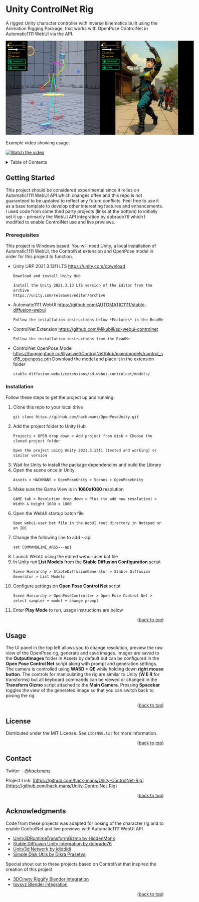 # Unity ControlNet Rig
A rigged Unity character controller with inverse kinematics built using the Animation Rigging Package, that works with OpenPose ControlNet in Automatic1111 WebUI via the API.

<img
  src="UnityControlNetRig_small.png"
  alt="Unity ControlNet Rig image"
  title="Unity ControlNet Rig"
  style="display: inline-block; margin: 0 auto; max-width: 600px">

Example video showing usage:

[![Watch the video](https://img.youtube.com/vi/-dD1UYu8lVs/default.jpg)](https://youtu.be/-dD1UYu8lVs)

<!-- TABLE OF CONTENTS -->
<details>
  <summary>Table of Contents</summary>
  <ol>
    <li>
      <a href="#getting-started">Getting Started</a>
      <ul>
        <li><a href="#prerequisites">Prerequisites</a></li>
        <li><a href="#installation">Installation</a></li>
      </ul>
    </li>
    <li><a href="#usage">Usage</a></li>
    <li><a href="#license">License</a></li>
    <li><a href="#contact">Contact</a></li>
    <li><a href="#acknowledgments">Acknowledgments</a></li>
  </ol>
</details>

<!-- GETTING STARTED -->
## Getting Started

This project should be considered experimental since it relies on Automatic1111 WebUI API which changes often and this repo is not guaranteed to be updated to reflect any future conflicts. Feel free to use it as a base template to develop other interesting features and enhancements. I used code from some third party projects (links at the bottom) to initially set it up - primarily the WebUI API integration by dobrado76 which I modified to enable ControlNet use and live previews.

### Prerequisites

This project is Windows based. You will need Unity, a local installation of Automatic1111 WebUI, the ControlNet extension and OpenPose model in order for this project to function.
* Unity URP 2021.3.13f1 LTS
https://unity.com/download
  ```
  Download and install Unity Hub
  ```
  ```
  Install the Unity 2021.3.13 LTS version of the Editor from the archive
  https://unity.com/releases/editor/archive
  ```
  
* Automatic1111 WebUI
https://github.com/AUTOMATIC1111/stable-diffusion-webui
  ```
  Follow the installation instructions below *Features* in the ReadMe
  ```
* ControlNet Extension
https://github.com/Mikubill/sd-webui-controlnet
  ```
  Follow the installation instructions from the ReadMe
  ```
* ControlNet OpenPose Model
https://huggingface.co/lllyasviel/ControlNet/blob/main/models/control_sd15_openpose.pth
  Download the model and place it in the extension folder
  ```
  stable-diffusion-webui/extensions/sd-webui-controlnet/models/
  ```

### Installation

Follow these steps to get the project up and running.

1. Clone this repo to your local drive
   ```
   git clone https://github.com/hack-mans/OpenPoseUnity.git
   ```
2. Add the project folder to Unity Hub
   ```
   Projects > OPEN drop down > Add project from disk > Choose the cloned project folder
   ```
   ```
   Open the project using Unity 2021.3.13f1 (tested and working) or similar version
   ```
3. Wait for Unity to install the package dependencies and build the Library
4. Open the scene once in Unity
   ```
   Assets > HACKMANS > OpenPoseUnity > Scenes > OpenPoseUnity
   ```
5. Make sure the Game View is in **1080x1080** resolution
   ```
   GAME tab > Resolution drop down > Plus (to add new resolution) > Width & Height 1080 x 1080
   ```
6. Open the WebUI startup batch file
   ```
   Open webui-user.bat file in the WebUI root directory in Notepad or an IDE
   ```
6. Change the following line to add --api
   ```
   set COMMANDLINE_ARGS=--api
   ```
6. Launch WebUI using the edited webui-user.bat file
7. In Unity run **List Models** from the **Stable Diffusion Configuration** script
   ```
   Scene Hierarchy > StableDiffusionGenerator > Stable Diffusion Generator > List Models
   ```
8. Configure settings on **Open Pose Control Net** script
   ```
   Scene Hierarchy > OpenPoseController > Open Pose Control Net > select sampler + model + change prompt
   ```
8. Enter **Play Mode** to run, usage instructions are below
   
<p align="right">(<a href="#readme-top">back to top</a>)</p>

<!-- USAGE EXAMPLES -->
## Usage

The UI panel in the top left allows you to change resolution, preview the raw view of the OpenPose rig, generate and save images. Images are saved to the **OutputImages** folder in Assets by default but can be configured in the **Open Pose Control Net** script along with prompt and generation settings. The camera is controlled using **WASD + QE** while holding down **right mouse button**. The controls for manipulating the rig are similar to Unity (**W E R** for transforms) but all keyboard commands can be viewed or changed in the **Transform Gizmo** script attached to the **Main Camera**. Pressing **Spacebar** toggles the view of the generated image so that you can switch back to posing the rig.

<p align="right">(<a href="#readme-top">back to top</a>)</p>

<!-- LICENSE -->
## License

Distributed under the MIT License. See `LICENSE.txt` for more information.

<p align="right">(<a href="#readme-top">back to top</a>)</p>


<!-- CONTACT -->
## Contact

Twitter - [@_hackmans_](https://twitter.com/_hackmans_)

Project Link: [https://github.com/hack-mans/Unity-ControlNet-Rig](https://github.com/hack-mans/Unity-ControlNet-Rig)

<p align="right">(<a href="#readme-top">back to top</a>)</p>



<!-- ACKNOWLEDGMENTS -->
## Acknowledgments

Code from these projects was adapted for posing of the character rig and to enable ControlNet and live previews with Automatic1111 WebUI API

* [Unity3DRuntimeTransformGizmo by HiddenMonk](https://github.com/HiddenMonk/Unity3DRuntimeTransformGizmo)
* [Stable Diffusion Unity Integration by dobrado76](https://github.com/dobrado76/Stable-Diffusion-Unity-Integration)
* [Unity3d Network by ididdidi](https://github.com/ididdidi/Unity3d-Network)
* [Simple Disk Utils by Dikra Prasetya](https://assetstore.unity.com/packages/tools/simple-disk-utils-59382)

Special shout out to these projects based on ControlNet that inspired the creation of this project
* [3DCinetv Riggify Blender integration](https://3dcinetv.gumroad.com/l/osezw)
* [toyxyz Blender integration](https://toyxyz.gumroad.com/l/ciojz)


<p align="right">(<a href="#readme-top">back to top</a>)</p>
